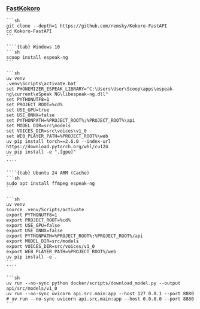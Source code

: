 ### [FastKokoro](https://github.com/remsky/Kokoro-FastAPI)

`````{tab} From source [^1]
```sh
git clone --depth=1 https://github.com/remsky/Kokoro-FastAPI
cd Kokoro-FastAPI
```

````{tab} Windows 10
```sh
scoop install espeak-ng
```

```sh
uv venv
.venv\Scripts\activate.bat
set PHONEMIZER_ESPEAK_LIBRARY="C:\Users\User\Scoop\apps\espeak-ng\current\eSpeak NG\libespeak-ng.dll"
set PYTHONUTF8=1
set PROJECT_ROOT=%cd%
set USE_GPU=true
set USE_ONNX=false
set PYTHONPATH=%PROJECT_ROOT%;%PROJECT_ROOT%\api
set MODEL_DIR=src\models
set VOICES_DIR=src\voices\v1_0
set WEB_PLAYER_PATH=%PROJECT_ROOT%\web
uv pip install torch==2.6.0 --index-url https://download.pytorch.org/whl/cu124
uv pip install -e ".[gpu]"
```
````

````{tab} Ubuntu 24 ARM (Cache)
```sh
sudo apt install ffmpeg espeak-ng
```

```sh
uv venv
source .venv/Scripts/activate
export PYTHONUTF8=1
export PROJECT_ROOT=%cd%
export USE_GPU=false
export USE_ONNX=false
export PYTHONPATH=%PROJECT_ROOT%;%PROJECT_ROOT%/api
export MODEL_DIR=src/models
export VOICES_DIR=src/voices/v1_0
export WEB_PLAYER_PATH=%PROJECT_ROOT%/web
uv pip install -e .
```
````

```sh
uv run --no-sync python docker/scripts/download_model.py --output api/src/models/v1_0
uv run --no-sync uvicorn api.src.main:app --host 127.0.0.1 --port 8880
# uv run --no-sync uvicorn api.src.main:app --host 0.0.0.0 --port 8880
```
`````

[^1]: [start-gpu.ps1](https://github.com/remsky/Kokoro-FastAPI/blob/master/start-gpu.ps1)